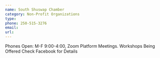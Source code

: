 ```yaml
---
name: South Shuswap Chamber
category: Non-Profit Organizations
type: 
phone: 250-515-3276
email: 
url: 
---
```


Phones Open: M-F 9:00-4:00, Zoom Platform Meetings. Workshops Being Offered Check Facebook for Details